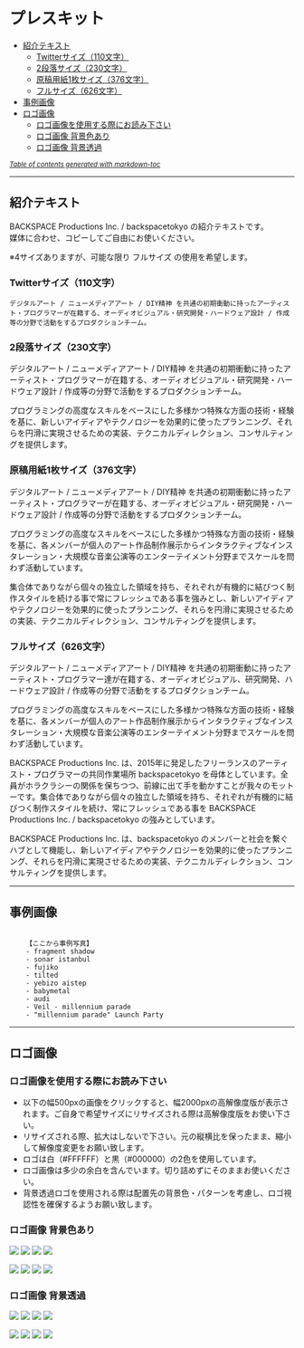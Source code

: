 # プレスキット



* [紹介テキスト](#------)
	+ [Twitterサイズ（110文字）](#twitter----110---)
	+ [2段落サイズ（230文字）](#2------230---)
	+ [原稿用紙1枚サイズ（376文字）](#----1-----376---)
	+ [フルサイズ（626文字）](#------626---)
* [事例画像](#----)
* [ロゴ画像](#----)
	+ [ロゴ画像を使用する際にお読み下さい](#-----------------)
	+ [ロゴ画像 背景色あり](#----------)
	+ [ロゴ画像 背景透過](#---------)

<small><i><a href='http://ecotrust-canada.github.io/markdown-toc/'>Table of contents generated with markdown-toc</a></i></small>



---

## 紹介テキスト

BACKSPACE Productions Inc. / backspacetokyo の紹介テキストです。  
媒体に合わせ、コピーしてご自由にお使いください。

※4サイズありますが、可能な限り フルサイズ の使用を希望します。


### Twitterサイズ（110文字）

```
デジタルアート / ニューメディアアート / DIY精神 を共通の初期衝動に持ったアーティスト・プログラマーが在籍する、オーディオビジュアル・研究開発・ハードウェア設計 / 作成等の分野で活動をするプロダクションチーム。
```


### 2段落サイズ（230文字）


デジタルアート / ニューメディアアート / DIY精神 を共通の初期衝動に持ったアーティスト・プログラマーが在籍する、オーディオビジュアル・研究開発・ハードウェア設計 / 作成等の分野で活動をするプロダクションチーム。

プログラミングの高度なスキルをベースにした多様かつ特殊な方面の技術・経験を基に、新しいアイディアやテクノロジーを効果的に使ったプランニング、それらを円滑に実現させるための実装、テクニカルディレクション、コンサルティングを提供します。


### 原稿用紙1枚サイズ（376文字）

デジタルアート / ニューメディアアート / DIY精神 を共通の初期衝動に持ったアーティスト・プログラマーが在籍する、オーディオビジュアル・研究開発・ハードウェア設計 / 作成等の分野で活動をするプロダクションチーム。

プログラミングの高度なスキルをベースにした多様かつ特殊な方面の技術・経験を基に、各メンバーが個人のアート作品制作展示からインタラクティブなインスタレーション・大規模な音楽公演等のエンターテイメント分野までスケールを問わず活動しています。

集合体でありながら個々の独立した領域を持ち、それぞれが有機的に結びつく制作スタイルを続ける事で常にフレッシュである事を強みとし、新しいアイディアやテクノロジーを効果的に使ったプランニング、それらを円滑に実現させるための実装、テクニカルディレクション、コンサルティングを提供します。

### フルサイズ（626文字）

デジタルアート / ニューメディアアート / DIY精神 を共通の初期衝動に持ったアーティスト・プログラマー達が在籍する、オーディオビジュアル、研究開発、ハードウェア設計 / 作成等の分野で活動をするプロダクションチーム。

プログラミングの高度なスキルをベースにした多様かつ特殊な方面の技術・経験を基に、各メンバーが個人のアート作品制作展示からインタラクティブなインスタレーション・大規模な音楽公演等のエンターテイメント分野までスケールを問わず活動しています。

BACKSPACE Productions Inc. は、2015年に発足したフリーランスのアーティスト・プログラマーの共同作業場所 backspacetokyo を母体としています。全員がホラクラシーの関係を保ちつつ、前線に出て手を動かすことが我々のモットーです。集合体でありながら個々の独立した領域を持ち、それぞれが有機的に結びつく制作スタイルを続け、常にフレッシュである事を BACKSPACE Productions Inc. / backspacetokyo の強みとしています。

BACKSPACE Productions Inc. は、backspacetokyo のメンバーと社会を繋ぐハブとして機能し、新しいアイディアやテクノロジーを効果的に使ったプランニング、それらを円滑に実現させるための実装、テクニカルディレクション、コンサルティングを提供します。

---

## 事例画像

```

    【ここから事例写真】
    - fragment shadow
    - sonar istanbul
    - fujiko
    - tilted
    - yebizo aistep
    - babymetal
    - audi
    - Veil - millennium parade
    - "millennium parade" Launch Party
```


---


## ロゴ画像

 
### ロゴ画像を使用する際にお読み下さい
- 以下の幅500pxの画像をクリックすると、幅2000pxの高解像度版が表示されます。ご自身で希望サイズにリサイズされる際は高解像度版をお使い下さい。
- リサイズされる際、拡大はしないで下さい。元の縦横比を保ったまま、縮小して解像度変更をお願い致します。
- ロゴは白（#FFFFFF）と黒（#000000）の2色を使用しています。  
- ロゴ画像は多少の余白を含んでいます。切り詰めずにそのままお使いください。
- 背景透過ロゴを使用される際は配置先の背景色・パターンを考慮し、ロゴ視認性を確保するようお願い致します。



### ロゴ画像 背景色あり

[![](assets/Logo_300x300/BSP_Logo_Square_Black.png)](assets/Logo_2000x2000/BSP_Logo_Square_Black.png)
[![](assets/Logo_300x300/BSP_Logo_Square_White.png)](assets/Logo_2000x2000/BSP_Logo_Square_White.png)
[![](assets/Logo_300x300/BST_Logo_Square_Black.png)](assets/Logo_2000x2000/BST_Logo_Square_Black.png)
[![](assets/Logo_300x300/BST_Logo_Square_White.png)](assets/Logo_2000x2000/BST_Logo_Square_White.png)

[![](assets/Logo_300x300/BSP_Logo_Horiz_Black.png)](assets/Logo_2000x2000/BSP_Logo_Horiz_Black.png)
[![](assets/Logo_300x300/BSP_Logo_Horiz_White.png)](assets/Logo_2000x2000/BSP_Logo_Horiz_White.png)
[![](assets/Logo_300x300/BST_Logo_Horiz_Black.png)](assets/Logo_2000x2000/BST_Logo_Horiz_Black.png)
[![](assets/Logo_300x300/BST_Logo_Horiz_White.png)](assets/Logo_2000x2000/BST_Logo_Horiz_White.png)


### ロゴ画像 背景透過

[![](assets/Logo_300x300/BSP_Logo_Square_Black_Transparent.png)](assets/Logo_2000x2000/BSP_Logo_Square_Black_Transparent.png)
[![](assets/Logo_300x300/BSP_Logo_Square_White_Transparent.png)](assets/Logo_2000x2000/BSP_Logo_Square_White_Transparent.png)
[![](assets/Logo_300x300/BST_Logo_Square_Black_Transparent.png)](assets/Logo_2000x2000/BST_Logo_Square_Black_Transparent.png)
[![](assets/Logo_300x300/BST_Logo_Square_White_Transparent.png)](assets/Logo_2000x2000/BST_Logo_Square_White_Transparent.png)

[![](assets/Logo_300x300/BSP_Logo_Horiz_Black_Transparent.png)](assets/Logo_2000x2000/BSP_Logo_Horiz_Black_Transparent.png)
[![](assets/Logo_300x300/BSP_Logo_Horiz_White_Transparent.png)](assets/Logo_2000x2000/BSP_Logo_Horiz_White_Transparent.png)
[![](assets/Logo_300x300/BST_Logo_Horiz_Black_Transparent.png)](assets/Logo_2000x2000/BST_Logo_Horiz_Black_Transparent.png)
[![](assets/Logo_300x300/BST_Logo_Horiz_White_Transparent.png)](assets/Logo_2000x2000/BST_Logo_Horiz_White_Transparent.png)




